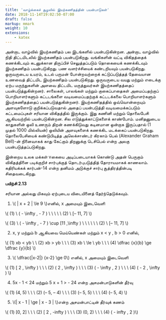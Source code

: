 ```yaml
---
title: 'வாழ்க்கைச் சூழலில் இயற்கணிதத்தின் பயன்பாடுகள்'
date: 2018-11-14T19:02:50-07:00
draft: false
markup: mmark
weight: 10
extensions:
    - katex
---
```


 அன்றாட வாழ்வில் இயற்கணிதம் பல இடங்களில் பயன்படுகின்றன. அன்றாட வாழ்வில் நிதி
திட்டமிடலில் இயற்கணிதம் பயன்படுகிறது. வங்கிகளின் வட்டி விகிதத்தைக் கணக்கிடவும் கடனுக்கான
திருப்பிச் செலுத்தப்படும் தொகையைக் கணக்கிடவும் இயற்கணிதம் பயன்படுகிறது. பண வளர்ச்சியைக்
கண்டறியவும் பயன்படுகிறது. ஒருவருடைய உயரம், உடல் பருமன் போன்றவற்றைக் கட்டுப்படுத்தத்
தேவையான உணவைத் திட்டமிட இயற்கணிதம் பயன்படுகிறது. ஒருவருடைய வயது மற்றும் எடைக்கு
ஏற்ப மருந்துகளின் அளவை திட்டமிட மருத்துவர்கள் இயற்கணிதத்தைப் பயன்படுத்துகின்றனர்.
சாலைகள், பாலங்கள் மற்றும்  குகைப்பாதைகள் அமைப்பதற்குப் பொறியாளர்களும் கட்டடங்களை
வடிவமைப்பதற்குக் கட்டடக்கலை பொறியாளர்களும் இயற்கணிதத்தைப் பயன்படுத்துகின்றனர்.
இயற்கணிதத்தில் ஒவ்வொன்றையும் அளவுகளோடு குறிக்கப்படுவதால் அதைப் பயன்படுத்தி
வடிவமைக்கப்படும் கட்டமைப்புகள் சரியான விகிதத்தில் இருக்கும். இது கணினி மற்றும் தொலைபேசி
ஆகியவற்றில் பயன்படுகின்றன. சில எடுத்துக்காட்டுகளைக் காண்போம். மனிதனுடைய காதுகளின்
ஒலி உணரும் திறன் கணக்கிடுவது கடினமான ஒன்றாக இருப்பதால் (1 முதல் 1000 மில்லியன்) ஒலியின்
அளவுகளைக் கணக்கிட மடக்கைப் பயன்படுகிறது. தொலைபேசியைக் கண்டுபிடித்த அலெக்சாண்டர்
கிரகாம் பெல் (Alexander Graham Bell)-ன் நினைவாகக் காது கேட்கும் திறனுக்கு டெசிபெல் என்ற
அலகு பயன்படுத்தப்படுகிறது.

இன்றைய உலக மக்கள் vகையை அடிப்படையாகக் கொண்டு அதன் பெருகும் விகிதத்தினை
படிக்குறிச் சார்புக்குத் தொடர்புபடுத்தித் தோராயமாகக் காணலாம். கதிரியக்கக் கார்பன்-14 என்ற தனிமம்
அடுக்குச் சார்பு சூத்திரத்தின்படி சிதைவடைகிறது.

**பயிற்சி 2.13**

சரியான அல்லது மிகவும் ஏற்புடைய விடையினைத் தேர்ந்தெடுக்கவும்.

1. \\( | x + 2 | \le 9 \\)எனில், x அமையும் இடைவெளி

\\( (1) \ ( - \infty , - 7 )  \ \ \ \ \ (2) \ [– 11, 7] \\)

\\( (3) \ ( - \infty , - 7 ) \cup [11 ,\infty ) \ \ \ \ \ \ (2) \ [– 11, 7] \\)

2. x, y மற்றும் b ஆகியவை மெய்யெண்கள் மற்றும் x < y , b > 0 எனில்,

\\( (1) xb < yb \ \ (2) xb > yb \ \ \ (3) xb \ \le \  yb \ \ \  (4) \dfrac {x}{b} \ge \dfrac {y}{b} \\)

3. \\( \dfrac{|x-2|} {x-2} \ge 0\\) எனில், x அமையும் இடைவெளி
 
\\( (1) [ 2 , \infty ) \ \ \ (2) ( 2 , \infty ) \ \ \ (3) ( - \infty , 2 ) \ \ \ (4) ( - 2 , \infty ) \\)

4. 5x - 1 < 24 மற்றும் 5 x + 1 > - 24 என்ற அசமன்பாடுகளின் தீர்வு

\\( (1) (4, 5) \ \ \ (2) (– 5, – 4) \ \ \ (3) (– 5, 5) \ \ \ (4) (– 5, 4) \\)

5. \\(| x - 1 | \ge | x - 3 | \\)என்ற அசமன்பாட்டின் தீர்வுக் கணம்

\\( (1) [0, 2] \ \ \ (2) [ 2 , -infty ) \ \ \ (3) (0, 2) \ \ \  (4) ( - infty , 2 )\\)

